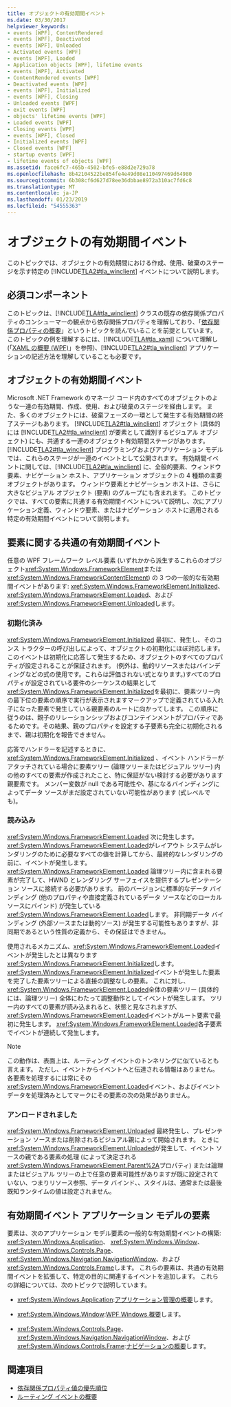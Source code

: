 ```yaml
---
title: オブジェクトの有効期間イベント
ms.date: 03/30/2017
helpviewer_keywords:
- events [WPF], ContentRendered
- events [WPF], Deactivated
- events [WPF], Unloaded
- Activated events [WPF]
- events [WPF], Loaded
- Application objects [WPF], lifetime events
- events [WPF], Activated
- ContentRendered events [WPF]
- Deactivated events [WPF]
- events [WPF], Initialized
- events [WPF], Closing
- Unloaded events [WPF]
- exit events [WPF]
- objects' lifetime events [WPF]
- Loaded events [WPF]
- Closing events [WPF]
- events [WPF], Closed
- Initialized events [WPF]
- Closed events [WPF]
- startup events [WPF]
- lifetime events of objects [WPF]
ms.assetid: face6fc7-465b-4502-bfe5-e88d2e729a78
ms.openlocfilehash: 8b42104522be854fe4e49d08e110497469d64980
ms.sourcegitcommit: 6b308cf6d627d78ee36dbbae8972a310ac7fd6c8
ms.translationtype: MT
ms.contentlocale: ja-JP
ms.lasthandoff: 01/23/2019
ms.locfileid: "54555363"
---
```

# <a name="object-lifetime-events"></a>オブジェクトの有効期間イベント
このトピックでは、オブジェクトの有効期間における作成、使用、破棄のステージを示す特定の [!INCLUDE[TLA2#tla_winclient](../../../../includes/tla2sharptla-winclient-md.md)] イベントについて説明します。  
  

  
<a name="prerequisites"></a>   
## <a name="prerequisites"></a>必須コンポーネント  
 このトピックは、[!INCLUDE[TLA#tla_winclient](../../../../includes/tlasharptla-winclient-md.md)] クラスの既存の依存関係プロパティのコンシューマーの観点から依存関係プロパティを理解しており、「[依存関係プロパティの概要](../../../../docs/framework/wpf/advanced/dependency-properties-overview.md)」というトピックを読んでいることを前提としています。 このトピックの例を理解するには、[!INCLUDE[TLA#tla_xaml](../../../../includes/tlasharptla-xaml-md.md)] について理解し (「[XAML の概要 (WPF)](../../../../docs/framework/wpf/advanced/xaml-overview-wpf.md)」を参照)、[!INCLUDE[TLA2#tla_winclient](../../../../includes/tla2sharptla-winclient-md.md)] アプリケーションの記述方法を理解していることも必要です。  
  
<a name="intro"></a>   
## <a name="object-lifetime-events"></a>オブジェクトの有効期間イベント  
 Microsoft .NET Framework のマネージ コード内のすべてのオブジェクトのような一連の有効期間、作成、使用、および破棄のステージを経由します。 また、多くのオブジェクトには、破棄フェーズの一環として発生する有効期間の終了ステージもあります。 [!INCLUDE[TLA2#tla_winclient](../../../../includes/tla2sharptla-winclient-md.md)] オブジェクト (具体的には [!INCLUDE[TLA2#tla_winclient](../../../../includes/tla2sharptla-winclient-md.md)] が要素として識別するビジュアル オブジェクト) にも、共通する一連のオブジェクト有効期間ステージがあります。 [!INCLUDE[TLA2#tla_winclient](../../../../includes/tla2sharptla-winclient-md.md)] プログラミングおよびアプリケーション モデルでは、これらのステージが一連のイベントとして公開されます。 有効期間イベントに関しては、[!INCLUDE[TLA2#tla_winclient](../../../../includes/tla2sharptla-winclient-md.md)] に、全般的要素、ウィンドウ要素、ナビゲーション ホスト、アプリケーション オブジェクトの 4 種類の主要オブジェクトがあります。 ウィンドウ要素とナビゲーション ホストは、さらに大きなビジュアル オブジェクト (要素) のグループにも含まれます。 このトピックでは、すべての要素に共通する有効期間イベントについて説明し、次にアプリケーション定義、ウィンドウ要素、またはナビゲーション ホストに適用される特定の有効期間イベントについて説明します。  
  
<a name="common_events"></a>   
## <a name="common-lifetime-events-for-elements"></a>要素に関する共通の有効期間イベント  
 任意の WPF フレームワーク レベル要素 (いずれかから派生するこれらのオブジェクト<xref:System.Windows.FrameworkElement>または<xref:System.Windows.FrameworkContentElement>) の 3 つの一般的な有効期間イベントがあります: <xref:System.Windows.FrameworkElement.Initialized>、 <xref:System.Windows.FrameworkElement.Loaded>、および<xref:System.Windows.FrameworkElement.Unloaded>します。  
  
### <a name="initialized"></a>初期化済み  
 <xref:System.Windows.FrameworkElement.Initialized> 最初に、発生し、そのコンス トラクターの呼び出しによって、オブジェクトの初期化にほぼ対応します。 このイベントは初期化に応答して発生するため、オブジェクトのすべてのプロパティが設定されることが保証されます。 (例外は、動的リソースまたはバインディングなどの式の使用です。これらは評価されない式となります。)すべてのプロパティが設定されている要件のシーケンスの結果として<xref:System.Windows.FrameworkElement.Initialized>を最初に、要素ツリー内の最下位の要素の順序で実行が表示されますマークアップで定義されている入れ子になった要素で発生している親要素のルートに向かってします。 この順序に従うのは、親子のリレーションシップおよびコンテインメントがプロパティであるためです。その結果、親のプロパティを設定する子要素も完全に初期化されるまで、親は初期化を報告できません。  
  
 応答でハンドラーを記述するときに、 <xref:System.Windows.FrameworkElement.Initialized> 、イベント ハンドラーがアタッチされている場合に要素ツリー (論理ツリーまたはビジュアル ツリー) 内の他のすべての要素が作成されたこと、特に保証がない検討する必要があります親要素です。 メンバー変数が null である可能性や、基になるバインディングによってデータ ソースがまだ設定されていない可能性があります (式レベルでも)。  
  
### <a name="loaded"></a>読み込み  
 <xref:System.Windows.FrameworkElement.Loaded> 次に発生します。 <xref:System.Windows.FrameworkElement.Loaded>がレイアウト システムがレンダリングのために必要なすべての値を計算してから、最終的なレンダリングの前に、イベントが発生します。 <xref:System.Windows.FrameworkElement.Loaded> 論理ツリー内に含まれる要素が完了して、HWND とレンダリング サーフェイスを提供するプレゼンテーション ソースに接続する必要があります。 前のバージョンに標準的なデータ バインディング (他のプロパティや直接定義されているデータ ソースなどのローカル ソースにバインド) が発生している<xref:System.Windows.FrameworkElement.Loaded>します。 非同期データ バインディング (外部ソースまたは動的ソース) が発生する可能性もありますが、非同期であるという性質の定義から、その保証はできません。  
  
 使用されるメカニズム、<xref:System.Windows.FrameworkElement.Loaded>イベントが発生したとは異なります<xref:System.Windows.FrameworkElement.Initialized>します。 <xref:System.Windows.FrameworkElement.Initialized>イベントが発生した要素を完了した要素ツリーによる直接の調整なしの要素。 これに対し、<xref:System.Windows.FrameworkElement.Loaded>全体の要素ツリー (具体的には、論理ツリー) 全体にわたって調整動作としてイベントが発生します。 ツリー内のすべての要素が読み込まれると、状態と見なされますが、<xref:System.Windows.FrameworkElement.Loaded>イベントがルート要素で最初に発生します。 <xref:System.Windows.FrameworkElement.Loaded>各子要素でイベントが連続して発生します。  
  
> [!NOTE]
>  この動作は、表面上は、ルーティング イベントのトンネリングに似ているとも言えます。 ただし、イベントからイベントへと伝達される情報はありません。 各要素を処理するには常にその<xref:System.Windows.FrameworkElement.Loaded>イベント、およびイベント データを処理済みとしてマークにその要素の次の効果がありません。  
  
### <a name="unloaded"></a>アンロードされました  
 <xref:System.Windows.FrameworkElement.Unloaded> 最終発生し、プレゼンテーション ソースまたは削除されるビジュアル親によって開始されます。 ときに<xref:System.Windows.FrameworkElement.Unloaded>が発生して、イベント ソースの親である要素の処理 (によって決定される<xref:System.Windows.FrameworkElement.Parent%2A>プロパティ) または論理またはビジュアル ツリーの上で任意の要素可能性がありますが既に設定されていない、つまりリソース参照、データ バインド、、スタイルは、通常または最後既知ランタイムの値は設定されません。  
  
<a name="application_model_elements"></a>   
## <a name="lifetime-events-application-model-elements"></a>有効期間イベント アプリケーション モデルの要素  
 要素は、次のアプリケーション モデル要素の一般的な有効期間イベントの構築: <xref:System.Windows.Application>、 <xref:System.Windows.Window>、 <xref:System.Windows.Controls.Page>、 <xref:System.Windows.Navigation.NavigationWindow>、および<xref:System.Windows.Controls.Frame>します。 これらの要素は、共通の有効期間イベントを拡張して、特定の目的に関連するイベントを追加します。 これらの詳細については、次のトピックで説明しています。  
  
-   <xref:System.Windows.Application>:[アプリケーション管理の概要](../../../../docs/framework/wpf/app-development/application-management-overview.md)します。  
  
-   <xref:System.Windows.Window>:[WPF Windows 概要](../../../../docs/framework/wpf/app-development/wpf-windows-overview.md)します。  
  
-   <xref:System.Windows.Controls.Page>、 <xref:System.Windows.Navigation.NavigationWindow>、および<xref:System.Windows.Controls.Frame>:[ナビゲーションの概要](../../../../docs/framework/wpf/app-development/navigation-overview.md)します。  
  
## <a name="see-also"></a>関連項目
- [依存関係プロパティ値の優先順位](../../../../docs/framework/wpf/advanced/dependency-property-value-precedence.md)
- [ルーティング イベントの概要](../../../../docs/framework/wpf/advanced/routed-events-overview.md)
